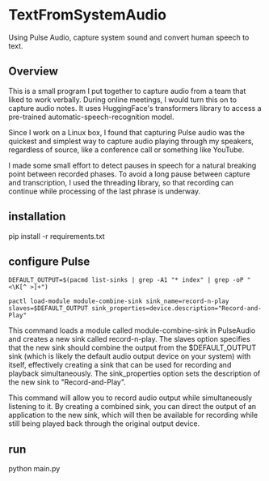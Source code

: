 # TextFromSystemAudio
Using Pulse Audio, capture system sound and convert human speech to text.

## Overview
This is a small program I put together to capture audio from a team that liked to work verbally.
During online meetings, I would turn this on to capture audio notes. It uses HuggingFace's transformers
library to access a pre-trained automatic-speech-recognition model. 

Since I work on a Linux box, I found that capturing Pulse audio was the quickest and simplest way to capture 
audio playing through my speakers, regardless of source, like a conference call or something like YouTube.

I made some small effort to detect pauses in speech for a natural breaking point between recorded phases. 
To avoid a long pause between capture and transcription, I used the threading library, so that recording can 
continue while processing of the last phrase is underway.

## installation
pip install -r requirements.txt

## configure Pulse
```
DEFAULT_OUTPUT=$(pacmd list-sinks | grep -A1 "* index" | grep -oP "<\K[^ >]+")

pactl load-module module-combine-sink sink_name=record-n-play slaves=$DEFAULT_OUTPUT sink_properties=device.description="Record-and-Play"
```

This command loads a module called module-combine-sink in PulseAudio and creates a new sink called record-n-play. The slaves option specifies that the new sink should combine the output from the $DEFAULT_OUTPUT sink (which is likely the default audio output device on your system) with itself, effectively creating a sink that can be used for recording and playback simultaneously. The sink_properties option sets the description of the new sink to "Record-and-Play".

This command will allow you to record audio output while simultaneously listening to it. By creating a combined sink, you can direct the output of an application to the new sink, which will then be available for recording while still being played back through the original output device.

## run
python main.py
